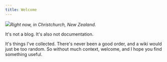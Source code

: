 ```yaml
---
title: Welcome
---
```


![](/webcam/latest.jpg)<cite>Right now, in Christchurch, New Zealand.</cite>

It's not a blog. It's also not documentation.

It's things I've collected. There's never been a good order, and a wiki would just be too random. So without much context, welcome, and I hope you find something useful.

